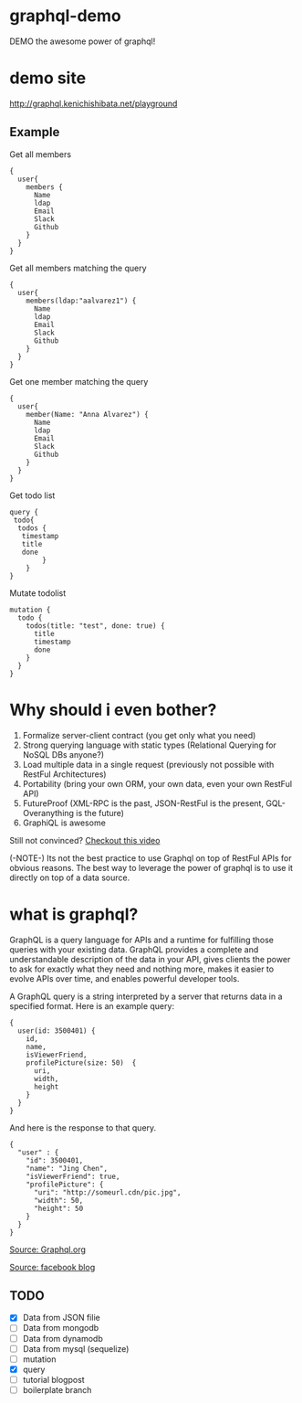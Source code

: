 # graphql-demo
DEMO the awesome power of graphql!

# demo site
http://graphql.kenichishibata.net/playground

## Example 
Get all members
```
{
  user{
    members {
      Name
      ldap
      Email
      Slack
      Github
    }
  }
}
```
Get all members matching the query
```
{
  user{
    members(ldap:"aalvarez1") {
      Name
      ldap
      Email
      Slack
      Github
    }
  }
}
```
Get one member matching the query
```
{
  user{
    member(Name: "Anna Alvarez") {
      Name
      ldap
      Email
      Slack
      Github
    }
  }
}
```

Get todo list 

```
query {
 todo{ 
  todos {
   timestamp
   title
   done
 		} 
	}
}
```

Mutate todolist

```
mutation {
  todo {
    todos(title: "test", done: true) {
      title
      timestamp
      done
    }
  }
}
```


# Why should i even bother?
1. Formalize server-client contract (you get only what you need)
2. Strong querying language with static types (Relational Querying for NoSQL DBs anyone?)
3. Load multiple data in a single request (previously not possible with RestFul Architectures)
4. Portability (bring your own ORM, your own data, even your own RestFul API)
5. FutureProof (XML-RPC is the past, JSON-RestFul is the present, GQL-Overanything is the future)
6. GraphiQL is awesome


Still not convinced? [Checkout this video](https://www.youtube.com/watch?v=Oh5oC98ztvI)

(-NOTE-) Its not the best practice to use Graphql on top of RestFul APIs for obvious reasons. The best way to leverage the power of graphql is to use it directly on top of a data source. 


# what is graphql? 
GraphQL is a query language for APIs and a runtime for fulfilling those queries with your existing data.
GraphQL provides a complete and understandable description of the data in your API, gives clients the power to ask for exactly what they need and nothing more, makes it easier to evolve APIs over time, and enables powerful developer tools.

A GraphQL query is a string interpreted by a server that returns data in a specified format. Here is an example query:
```
{
  user(id: 3500401) {
    id,
    name,
    isViewerFriend,
    profilePicture(size: 50)  {
      uri,
      width,
      height
    }
  }
}
```
And here is the response to that query.

```
{
  "user" : {
    "id": 3500401,
    "name": "Jing Chen",
    "isViewerFriend": true,
    "profilePicture": {
      "uri": "http://someurl.cdn/pic.jpg",
      "width": 50,
      "height": 50
    }
  }
}
```


[Source: Graphql.org](http://graphql.org/)

[Source: facebook blog](https://facebook.github.io/react/blog/2015/05/01/graphql-introduction.html)


## TODO
- [x] Data from JSON filie
- [ ] Data from mongodb 
- [ ] Data from dynamodb
- [ ] Data from mysql (sequelize)
- [ ] mutation
- [x] query 
- [ ] tutorial blogpost
- [ ] boilerplate branch
